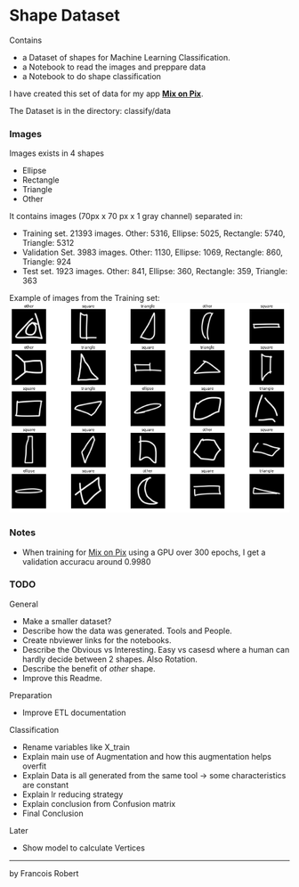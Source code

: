 # Shape Dataset

Contains
- a Dataset of shapes for Machine Learning Classification.
- a Notebook to read the images and preppare data
- a Notebook to do shape classification

I have created this set of data for my app **[Mix on Pix](https://apps.apple.com/us/app/mix-on-pix-text-on-photos/id633281586)**.

The Dataset is in the directory: classify/data

### Images 
Images exists in 4 shapes
- Ellipse
- Rectangle
- Triangle
- Other

It contains images (70px x 70 px x 1 gray channel) separated in:
- Training set. 21393 images. Other: 5316, Ellipse: 5025, Rectangle: 5740, Triangle: 5312
- Validation Set. 3983 images. Other: 1130, Ellipse: 1069, Rectangle: 860, Triangle: 924
- Test set. 1923 images. Other: 841, Ellipse: 360, Rectangle: 359, Triangle: 363

Example of images from the Training set:
![examples](images/train_images.png)

### Notes
- When training for [Mix on Pix](https://apps.apple.com/us/app/mix-on-pix-text-on-photos/id633281586) using a GPU over 300 epochs, I get a validation accuracu around 0.9980


### TODO
General
- Make a smaller dataset?
- Describe how the data was generated. Tools and People.
- Create nbviewer links for the notebooks.
- Describe the Obvious vs Interesting. Easy vs casesd where a human can hardly decide between 2 shapes. Also Rotation.
- Describe the benefit of *other* shape.
- Improve this Readme.

Preparation
- Improve ETL documentation

Classification
- Rename variables like X_train
- Explain main use of Augmentation and how this augmentation helps overfit
- Explain Data is all generated from the same tool -> some characteristics are constant
- Explain lr reducing strategy
- Explain conclusion from Confusion matrix
- Final Conclusion

Later
- Show model to calculate Vertices

---
by Francois Robert 

